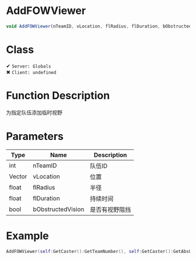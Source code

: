 # AddFOWViewer
```js
void AddFOWViewer(nTeamID, vLocation, flRadius, flDuration, bObstructedVision)
```
# Class
✔ `Server: Globals`  
✖ `Client: undefined`  

# Function Description
为指定队伍添加临时视野
# Parameters
Type|Name|Description
--|--|--
int|nTeamID|队伍ID
Vector|vLocation|位置
float|flRadius|半径
float|flDuration|持续时间
bool|bObstructedVision|是否有视野阻挡

# Example
```lua
AddFOWViewer(self:GetCaster():GetTeamNumber(), self:GetCaster():GetAbsOrigin(), self:GetAbilitySpecialValueFor("imba_radius"), FrameTime(), false)
```